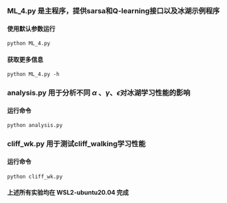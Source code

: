 

### ML_4.py 是主程序，提供sarsa和Q-learning接口以及冰湖示例程序
#### 使用默认参数运行
```
python ML_4.py 
```
#### 获取更多信息
```
python ML_4.py -h
```

### analysis.py 用于分析不同 $\alpha$ 、$\gamma$、$\epsilon$对冰湖学习性能的影响 
#### 运行命令
```
python analysis.py
```

### cliff_wk.py 用于测试cliff_walking学习性能
#### 运行命令
```
python cliff_wk.py 
```

#### 上述所有实验均在 WSL2-ubuntu20.04 完成